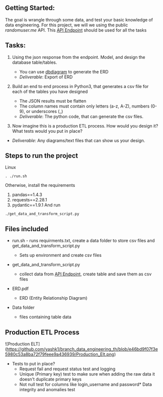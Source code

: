 
## Getting Started:

The goal is wrangle through some data, and test your basic knowledge of data engineering.
For this project, we will we using  the public *randomuser.me* API. 
This [API Endpoint](https://randomuser.me/api/?results=500) should be used for all the tasks

## Tasks:

1. Using the json response from the endpoint. Model, and design the database table/tables.
	-	You can use [dbdiagram](https://dbdiagram.io/d) to generate the ERD
	-	_Deliverable_: Export of ERD

2. Build an end to end process in Python3, that generates a csv file for each of the tables you have designed
	-  The JSON results must be flatten
	-  The column names must contain only letters (a-z, A-Z), numbers (0-9), or underscores (_)
	-  _Deliverable_: The python code, that can generate the csv files. 

3. Now imagine this is a production ETL process. How would you design it? What tests would you put in place?
  - _Deliverable_: Any diagrams/text files that can show us your design. 

## Steps to run the project

Linux
```
. ./run.sh
```

Otherwise, install the requirements 
1. pandas==1.4.3
2. requests==2.28.1
3. pydantic==1.9.1
And run
```
./get_data_and_transform_script.py
```

## Files included 
* run.sh - runs requirments.txt, create a data folder to store csv files and get_data_and_transform_script.py
	* Sets up environment and create csv files 
  
* get_data_and_transform_script.py
	* collect data from [API Endpoint](https://randomuser.me/api/?results=500), create table and save them as csv files
* ERD.pdf
	* ERD (Entity Relationship Diagram)
* Data folder
	* files containing table data 

## Production ETL Process
![Production ELT] (https://github.com/yashk1/branch_data_engineering_th/blob/e46bd9f07f3e5980c53a8ba72f79feee9a436939/Production_Elt.png)

* Tests to put in place?
	* Request fail and request status test and logging
	* Unique (Primary key) test to make sure when adding the raw data it doesn't duplicate primary keys
	* Not null test for columns like login_username and password* Data integrity and anomalies test


